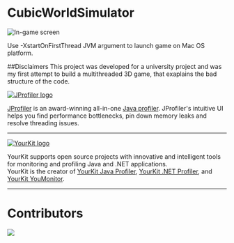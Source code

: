 # CubicWorldSimulator
![In-game screen](https://i.imgur.com/Sf8HSNZ.jpg)

Use -XstartOnFirstThread JVM argument to launch game on Mac OS platform.

##Disclaimers
This project was developed for a university project and was my first attempt to build a multithreaded 3D game, that exaplains the bad structure of the code.

[![JProfiler logo](https://www.ej-technologies.com/images/product_banners/jprofiler_large.png)](https://www.ej-technologies.com/products/jprofiler/overview.html)  

[JProfiler](https://www.ej-technologies.com/products/jprofiler/overview.html) is an award-winning all-in-one [Java profiler](https://www.ej-technologies.com/products/jprofiler/overview.html). JProfiler's intuitive UI helps you find performance bottlenecks, pin down memory leaks and resolve threading issues.
***

[![YourKit logo](https://www.yourkit.com/images/yklogo.png)](https://www.yourkit.com/)                          

YourKit supports open source projects with innovative and intelligent tools
for monitoring and profiling Java and .NET applications.  
YourKit is the creator of [YourKit Java Profiler](https://www.yourkit.com/java/profiler/),
[YourKit .NET Profiler](https://www.yourkit.com/.net/profiler/),
and [YourKit YouMonitor](https://www.yourkit.com/youmonitor/).

***

# Contributors
<a href="https://github.com/FiloCava99/CubicWorldSimulator/graphs/contributors">
  <img src="https://contrib.rocks/image?repo=FiloCava99/CubicWorldSimulator" />
</a>

